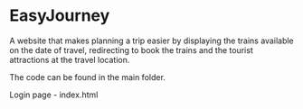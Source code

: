 # EasyJourney
A website that makes planning a trip easier by displaying the trains available on the date of travel, redirecting to book the trains and the tourist attractions at the travel location.


The code can be found in the main folder. 

Login page - index.html
